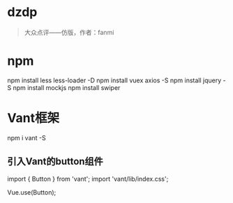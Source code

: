 # dzdp

> 大众点评——仿版，作者：fanmi

# npm

npm install less less-loader -D
npm install vuex axios -S
npm install jquery -S
npm install mockjs
npm install swiper
# Vant框架
npm i vant -S
## 引入Vant的button组件
import { Button } from 'vant';
import 'vant/lib/index.css';
 
Vue.use(Button);